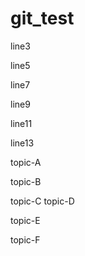 # git_test

line3

line5

line7

line9

line11

line13

topic-A

topic-B

topic-C
topic-D

topic-E

topic-F